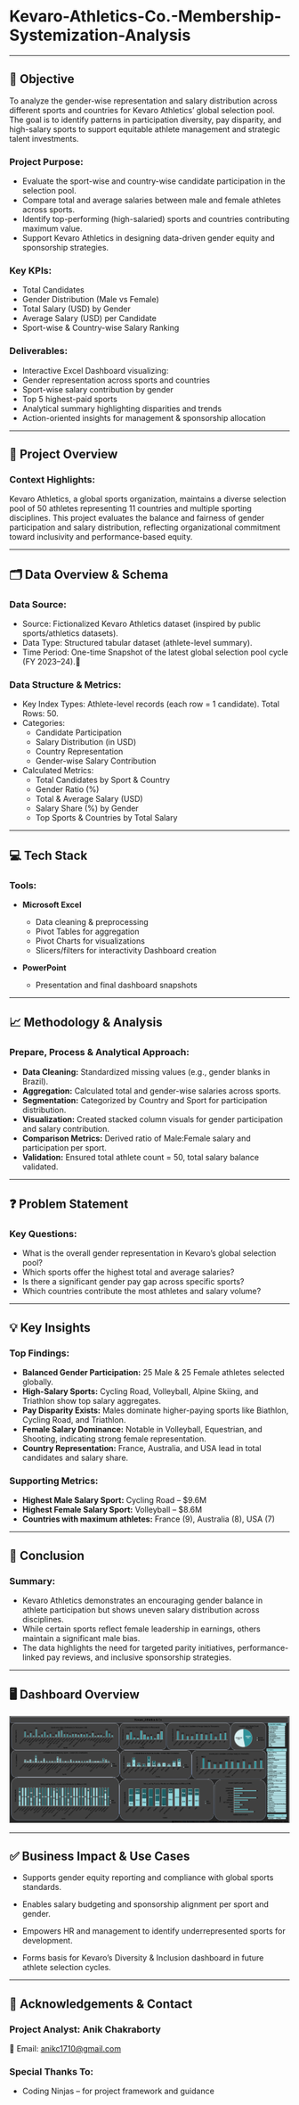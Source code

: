 # Kevaro-Athletics-Co.-Membership-Systemization-Analysis
 ---
## 🎯 Objective
To analyze the gender-wise representation and salary distribution across different sports and countries for Kevaro Athletics’ global selection pool. The goal is to identify patterns in participation diversity, pay disparity, and high-salary sports to support equitable athlete management and strategic talent investments.

### **Project Purpose:**
* Evaluate the sport-wise and country-wise candidate participation in the selection pool.
* Compare total and average salaries between male and female athletes across sports.
* Identify top-performing (high-salaried) sports and countries contributing maximum value.
* Support Kevaro Athletics in designing data-driven gender equity and sponsorship strategies.

### **Key KPIs:**
* Total Candidates
* Gender Distribution (Male vs Female)
* Total Salary (USD) by Gender
* Average Salary (USD) per Candidate
* Sport-wise & Country-wise Salary Ranking
   
### **Deliverables:**
* Interactive Excel Dashboard visualizing:
* Gender representation across sports and countries
* Sport-wise salary contribution by gender
* Top 5 highest-paid sports
* Analytical summary highlighting disparities and trends
* Action-oriented insights for management & sponsorship allocation
   
---

## 📘 Project Overview 
### **Context Highlights:**

Kevaro Athletics, a global sports organization, maintains a diverse selection pool of 50 athletes representing 11 countries and multiple sporting disciplines.
This project evaluates the balance and fairness of gender participation and salary distribution, reflecting organizational commitment toward inclusivity and performance-based equity.

 ---
 
## 🗂️ Data Overview & Schema     
### **Data Source:**  
* Source: Fictionalized Kevaro Athletics dataset (inspired by public sports/athletics datasets).
* Data Type: Structured tabular dataset (athlete-level summary).
* Time Period: One-time Snapshot of the latest global selection pool cycle (FY 2023–24).
 
### **Data Structure & Metrics:** 
* Key Index Types:  Athlete-level records (each row = 1 candidate). Total Rows: 50.
* Categories:
  * Candidate Participation
  * Salary Distribution (in USD)
  * Country Representation
  * Gender-wise Salary Contribution
* Calculated Metrics:     
  * Total Candidates by Sport & Country
  * Gender Ratio (%)
  * Total & Average Salary (USD)
  * Salary Share (%) by Gender
  * Top Sports & Countries by Total Salary

 ---
 
## 💻 Tech Stack    
### **Tools:**
   * **Microsoft Excel**
      * Data cleaning & preprocessing
      * Pivot Tables for aggregation
      * Pivot Charts for visualizations
      * Slicers/filters for interactivity Dashboard creation  
   
   * **PowerPoint**
      * Presentation and final dashboard snapshots

---
        
## 📈 Methodology & Analysis  
### **Prepare, Process & Analytical Approach:** 
* **Data Cleaning:** Standardized missing values (e.g., gender blanks in Brazil).
* **Aggregation:** Calculated total and gender-wise salaries across sports.
* **Segmentation:** Categorized by Country and Sport for participation distribution.
* **Visualization:** Created stacked column visuals for gender participation and salary contribution.
* **Comparison Metrics:** Derived ratio of Male:Female salary and participation per sport.
* **Validation:** Ensured total athlete count = 50, total salary balance validated.

---
 
## ❓ Problem Statement     
### **Key Questions:**
* What is the overall gender representation in Kevaro’s global selection pool?
* Which sports offer the highest total and average salaries?
* Is there a significant gender pay gap across specific sports?
* Which countries contribute the most athletes and salary volume?

---

## 💡 Key Insights      
### **Top Findings:** 
* **Balanced Gender Participation:** 25 Male & 25 Female athletes selected globally.
* **High-Salary Sports:** Cycling Road, Volleyball, Alpine Skiing, and Triathlon show top salary aggregates.
* **Pay Disparity Exists:** Males dominate higher-paying sports like Biathlon, Cycling Road, and Triathlon.
* **Female Salary Dominance:** Notable in Volleyball, Equestrian, and Shooting, indicating strong female representation.
* **Country Representation:** France, Australia, and USA lead in total candidates and salary share.

### **Supporting Metrics:**
* **Highest Male Salary Sport:** Cycling Road – $9.6M
* **Highest Female Salary Sport:** Volleyball – $8.6M
* **Countries with maximum athletes:** France (9), Australia (8), USA (7)

---
 
## 📍 Conclusion
### **Summary:** 
* Kevaro Athletics demonstrates an encouraging gender balance in athlete participation but shows uneven salary distribution across disciplines.
* While certain sports reflect female leadership in earnings, others maintain a significant male bias.
* The data highlights the need for targeted parity initiatives, performance-linked pay reviews, and inclusive sponsorship strategies.

---
 
## 🖥️ Dashboard Overview
![image alt](https://github.com/Cnik1710/Kevaro-Athletics-Co.-Membership-Systemization-Analysis/blob/aa2996caef41d9fc465f8d0cd5d171d6d83ccc6a/Kevaro%20Athletics%20%26%20Co.%20Membership%20Systemization%20Analytics%20Dashboard.png)

---

## ✅ Business Impact & Use Cases   
* Supports gender equity reporting and compliance with global sports standards.

* Enables salary budgeting and sponsorship alignment per sport and gender.

* Empowers HR and management to identify underrepresented sports for development.

* Forms basis for Kevaro’s Diversity & Inclusion dashboard in future athlete selection cycles.

 ---
 
 ## 🙏 Acknowledgements & Contact 
 ### Project Analyst: Anik Chakraborty	
   📧 Email: anikc1710@gmail.com  
 ### Special Thanks To: 
 * Coding Ninjas – for project framework and guidance  
   
